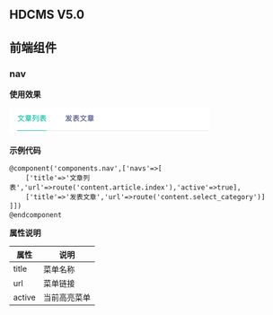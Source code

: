 ## HDCMS V5.0

## 前端组件

### nav

**使用效果**

![image-20181223234934661](assets/image-20181223234934661-5580174.png)

**示例代码**

```
@component('components.nav',['navs'=>[
	['title'=>'文章列表','url'=>route('content.article.index'),'active'=>true],
	['title'=>'发表文章','url'=>route('content.select_category')]
]])
@endcomponent
```

**属性说明**

| 属性   | 说明         |
| ------ | ------------ |
| title  | 菜单名称     |
| url    | 菜单链接     |
| active | 当前高亮菜单 |

